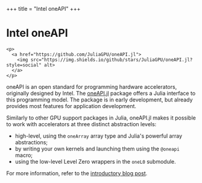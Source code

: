+++
title = "Intel oneAPI"
+++

# Intel oneAPI

~~~
<p>
  <a href="https://github.com/JuliaGPU/oneAPI.jl">
    <img src="https://img.shields.io/github/stars/JuliaGPU/oneAPI.jl?style=social" alt>
  </a>
</p>
~~~

oneAPI is an open standard for programming hardware accelerators, originally designed by Intel. The [oneAPI.jl](https://github.com/JuliaGPU/oneAPI.jl) package offers a Julia interface to this programming model. The package is in early development, but already provides most features for application development.

Similarly to other GPU support packages in Julia, oneAPI.jl makes it possible to work with accelerators at three distinct abstraction levels:

- high-level, using the `oneArray` array type and Julia's powerful array abstractions;
- by writing your own kernels and launching them using the `@oneapi` macro;
- using the low-level Level Zero wrappers in the `oneL0` submodule.

For more information, refer to the [introductory blog post](/post/2020-11-05-oneapi_0.1/).
